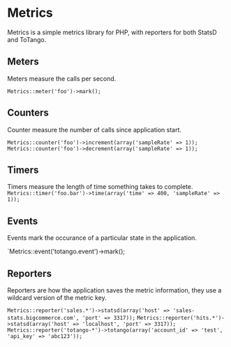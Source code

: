 Metrics
=======

Metrics is a simple metrics library for PHP, with reporters for both StatsD and ToTango.

Meters
------
Meters measure the calls per second.

`Metrics::meter('foo')->mark();`

Counters
--------
Counter measure the number of calls since application start.

`Metrics::counter('foo')->increment(array('sampleRate' => 1));`
`Metrics::counter('foo')->decrement(array('sampleRate' => 1));`

Timers
------
Timers measure the length of time something takes to complete.
`Metrics::timer('foo.bar')->time(array('time' => 400, 'sampleRate' => 1));`

Events
------
Events mark the occurance of a particular state in the application.

`Metrics::event('totango.event')->mark();

Reporters
---------
Reporters are how the application saves the metric information, they use a wildcard version of the metric key.

`Metrics::reporter('sales.*')->statsd(array('host' => 'sales-stats.bigcommerce.com', 'port' => 3317));`
`Metrics::reporter('hits.*')->statsd(array('host' => 'localhost', 'port' => 3317));`
`Metrics::reporter('totango-*')->totango(array('account_id' => 'test', 'api_key' => 'abc123'));`